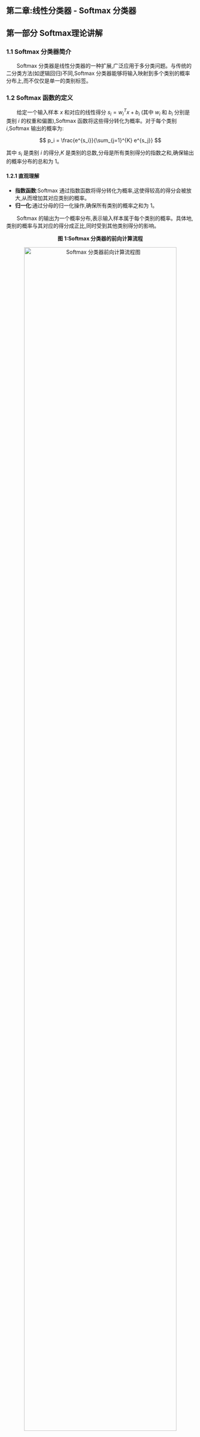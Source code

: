 ## 第二章:线性分类器 - Softmax 分类器
## 第一部分 Softmax理论讲解
### 1.1 Softmax 分类器简介

&emsp;&emsp;Softmax 分类器是线性分类器的一种扩展,广泛应用于多分类问题。与传统的二分类方法(如逻辑回归)不同,Softmax 分类器能够将输入映射到多个类别的概率分布上,而不仅仅是单一的类别标签。

### 1.2 Softmax 函数的定义

&emsp;&emsp;给定一个输入样本 $x$ 和对应的线性得分 $s_i = w_i^T x + b_i$ (其中 $w_i$ 和 $b_i$ 分别是类别 $i$ 的权重和偏置),Softmax 函数将这些得分转化为概率。对于每个类别 $i$,Softmax 输出的概率为:

$$
p_i = \frac{e^{s_i}}{\sum_{j=1}^{K} e^{s_j}}
$$

其中 $s_i$ 是类别 $i$ 的得分,$K$ 是类别的总数,分母是所有类别得分的指数之和,确保输出的概率分布的总和为 1。

#### 1.2.1 直观理解

* **指数函数**:Softmax 通过指数函数将得分转化为概率,这使得较高的得分会被放大,从而增加其对应类别的概率。
* **归一化**:通过分母的归一化操作,确保所有类别的概率之和为 1。

&emsp;&emsp;Softmax 的输出为一个概率分布,表示输入样本属于每个类别的概率。具体地,类别的概率与其对应的得分成正比,同时受到其他类别得分的影响。

<p align="center"><b>图 1:Softmax 分类器的前向计算流程</b></p>
<p align="center">
  <img src="./assets/决策边界.svg" alt="Softmax 分类器前向计算流程图" width="90%">
</p>

<p align="center" style="font-size: 14px; color: #6c757d; line-height: 1.5;">
Softmax 分类器从输入特征经过线性变换,再经过 Softmax 函数生成概率分布,最后根据最大概率输出预测类别。
</p>

### 1.3 交叉熵损失函数

&emsp;&emsp;在训练 Softmax 分类器时,我们通常使用 **交叉熵损失函数** 来评估预测概率与真实标签之间的差异。对于类别 $y$ 的真实标签,交叉熵损失函数定义为:

$$
L = -\log(p_y)
$$

其中 $p_y$ 是模型对真实类别 $y$ 的预测概率。

交叉熵损失函数的优势在于:

* 它度量了预测概率与真实标签之间的差距。
* 对于错误的预测,损失会较大,促进模型调整权重,使得模型预测的概率更接近真实标签。

<p align="center"><b>图 2:交叉熵损失与预测概率的关系</b></p>
<p align="center">
  <img src="./assets/交叉熵损失与预测概率.png" alt="交叉熵损失与预测概率" width="60%">
</p>

<p align="center" style="font-size: 14px; color: #6c757d; line-height: 1.5;">
展示了交叉熵损失函数如何随预测概率变化。在正确预测时损失较小,预测错误时损失较大。
</p>

### 1.4 Softmax 的梯度推导

&emsp;&emsp;在训练过程中,我们需要通过反向传播算法计算 Softmax 分类器的梯度,以便使用梯度下降法更新权重和偏置。

&emsp;&emsp;    对于损失函数 $L$ 关于得分 $s_i$ 的梯度,我们通过链式法则进行推导:

#### 1.4.1 对 $s_y$(真实类别)的梯度

&emsp;&emsp;首先,考虑损失函数对真实类别 $y$ 的得分 $s_y$ 的梯度:

$$
\frac{\partial L}{\partial s_y} = \frac{\partial}{\partial s_y} \left[ -\log \left(\frac{e^{s_y}}{\sum_{j=1}^{K} e^{s_j}}\right) \right]
$$

使用链式法则:

$$
\frac{\partial L}{\partial s_y} = p_y - 1
$$

这表示,当模型预测的概率 $p_y$ 越接近 1(即正确预测),损失就越小。

#### 1.4.2 对 $s_i$(非真实类别)的梯度

&emsp;&emsp;对于非真实类别 $i \neq y$,我们得到:

$$
\frac{\partial L}{\partial s_i} = p_i
$$

这说明,对于其他类别,梯度是该类别的预测概率 $p_i$。

<p align="center"><b>图 3:Softmax 输出与得分变化的关系</b></p>
<p align="center">
  <img src="./assets/Softmax 输出与得分变化.png" alt="Softmax 输出与得分变化" width="60%">
</p>

<p align="center" style="font-size: 14px; color: #6c757d; line-height: 1.5;">
展示了得分 <i>s</i><sub>1</sub> 和 <i>s</i><sub>2</sub> 如何影响 Softmax 输出的概率,帮助理解 Softmax 的梯度推导过程。
</p>


### 1.5 权重更新

&emsp;&emsp;利用上述计算的梯度,我们可以更新模型的权重 $w_i$ 和偏置 $b_i$。对于权重和偏置的更新,我们使用梯度下降法:

* 对于权重 $W_i$ 的更新:

$$
\frac{\partial L}{\partial W_i} = x (p_i - y_i)^T
$$

* 对于偏置 $b_i$ 的更新:

$$
\frac{\partial L}{\partial b_i} = p_i - y_i
$$

这些梯度用于通过梯度下降法更新模型的参数,以最小化损失函数。

### 1.6 数值稳定性问题

在实际计算 Softmax 分类器时，需要注意两个主要的数值稳定性问题：

1.  **指数溢出 (`exp`)**: 直接对得分 $s_i$ 进行指数运算 $e^{s_i}$ 可能导致数值溢出，特别是当得分 $s_i$ 较大时。为避免这种情况，我们常常对得分进行“平移”处理，即从所有得分中减去最大得分 $\max(s)$：
    $$
    p_i = \frac{e^{s_i - \max(s)}}{\sum_{j=1}^{K} e^{s_j - \max(s)}}
    $$
    这种操作利用了 $\frac{e^a}{e^b} = e^{a-b}$ 的性质，在数学上与原始 Softmax 函数等价，但可以有效避免 $e^{s_i}$ 过大导致的上溢出问题。

2.  **对数零点 (`log(0)`)**: 在计算交叉熵损失 $L = -\log(p_y)$ 时，如果模型对正确类别 $y$ 预测的概率 $p_y$ 非常接近于 0，直接计算 $\log(p_y)$ 会得到负无穷大 (`-inf`)，这可能导致训练过程崩溃。为了避免这种情况，我们通常会在概率值上加上一个极小的正数 $\epsilon$（例如 `1e-10`），即计算 $L = -\log(p_y + \epsilon)$。这确保了对数函数的输入永远不会是精确的 0，从而保证了计算的稳定性。

&emsp;&emsp;在后续的代码实现中，我们会看到这两种数值稳定技巧的具体应用。

### 1.7 Softmax 与线性分类器的关系

&emsp;&emsp;Softmax 分类器可以视为一种线性分类器，它通过计算每个类别的得分 $s_i = w_i^T x + b_i$，并通过 Softmax 函数将这些得分转化为概率，最终根据这些概率进行类别预测。

&emsp;&emsp;与 **逻辑回归** 相似，Softmax 分类器的输出也是一个概率，但逻辑回归主要用于二分类问题，而 Softmax 可以扩展到多分类问题。

#### 逻辑回归与 Softmax 分类器对比

| 特性         | 逻辑回归                                               | Softmax 分类器                                                                 |
|--------------|------------------------------------------------------|-------------------------------------------------------------------------------|
| **目标任务** | 二分类问题                                           | 多分类问题                                                                    |
| **输出** | 类别 $y$ 的概率 $p(y)$                                 | 类别 $y_i$ 的概率 $p_i$                                                         |
| **模型形式** | $p(y=1\|x) = \frac{1}{1 + e^{-(w^T x + b)}}$            | $p_i = \frac{e^{s_i}}{\sum_{j=1}^{K} e^{s_j}}$, 其中 $s_i = w_i^T x + b_i$      |
| **损失函数** | 对数损失 (交叉熵)                                      | 对数损失 (交叉熵)                                                               |
| **适用范围** | 二分类                                               | 多分类                                                                        |
| **输出解释** | 预测类别 1 的概率                                      | 预测每个类别的概率，且概率和为 1                                                 |
| **训练方法** | 梯度下降                                             | 梯度下降                                                                      |

&emsp;&emsp;从表格中可以看出，**逻辑回归** 和 **Softmax 分类器** 都是基于线性模型的概率预测方法。唯一的区别在于，逻辑回归处理的是二分类问题，而 Softmax 分类器通过对每个类别计算得分并使用 Softmax 函数进行归一化，可以处理多分类问题。

### 1.8 小结

&emsp;&emsp;Softmax 分类器通过将线性得分转化为概率,能够有效地处理多分类问题。通过交叉熵损失函数来评估模型预测与真实标签之间的差异,训练过程利用反向传播计算梯度,更新权重和偏置。虽然 Softmax 分类器简单易懂,但对于复杂数据可能会有一定的局限性,尤其是在数据维度过高时,可能会出现"维度灾难"。此外,它对特征的尺度敏感,因此通常需要进行数据标准化处理。




## 第二部分:代码实现详解

&emsp;&emsp;在第一部分中，我们推导了基于标准公式 $s = Wx + b$ 的 Softmax 分类器。为了将这些理论转化为健壮、高效且可复现的纯 NumPy 代码，我们将深入 `softmax_classifier.py` 和相关的工具函数。值得注意的是，在接下来的代码实现中，我们将采用一种数学上等价但编码更简洁的常用技巧——**“偏置技巧” (Bias Trick)**：即将偏置向量 $b$ 合并入权重矩阵 $W$，同时在输入特征 $x$ 末尾添加一个常数 1。这样，前向计算就可以简化为单次矩阵乘法 $s = W'x'$。我们将在 2.3 节详细讨论这一技巧及其在 L2 正则化中的体现。现在，让我们聚焦于代码中的几个关键工程实现，看看它们是如何从“能运行”进化到“跑得好”的。

### 2.1 `SoftmaxClassifier` 类设计:一个完备的训练框架

&emsp;&emsp;与 K-NN 的"懒惰学习"不同,Softmax 分类器是一个"积极学习"的参数模型。它需要在训练阶段(`fit`)通过梯度下降来学习一个最优的权重矩阵 `W`。我们的 `SoftmaxClassifier` 类正是围绕这个核心流程设计的:

```python
class SoftmaxClassifier:
    def __init__(self, num_features, num_classes, reg_strength=1e-4):
        # 1. 初始化:W 矩阵是模型的"大脑"
        self.W = np.random.randn(num_features, num_classes) * 0.0001
        # ...

    def train(self, X_train, y_train, X_val, y_val, ...):
        # 2. 训练:通过 mini-batch 梯度下降更新 W
        # ...
        loss, grad = self._compute_loss_and_gradient(X_batch, y_batch)
        self.W -= current_lr * grad
        # ...

    def predict(self, X):
        # 3. 预测:使用学习到的 W 计算得分
        scores = X.dot(self.W)
        return np.argmax(scores, axis=1)

    def _compute_loss_and_gradient(self, X, y):
        # 4. 核心:计算损失和梯度(见下文)
        # ...
```

&emsp;&emsp;值得注意的是 `train` 方法。它不是一个简单的梯度下降循环,而是实现了一套健壮的训练策略,包括:

  * **Mini-batch 梯度下降**:在 `batch_size` 个样本上计算梯度,兼顾了效率和收敛稳定性。

  * **早停 (Early Stopping)**:通过 `patience` 参数监控验证集准确率,自动保存最佳权重 `best_W` 并防止过拟合。

  * **学习率衰减**: 在训练过程中逐步降低学习率 (`current_lr`)。我们采用了一种简单的策略：每隔一定周期（例如 50 或 150 个 epoch，具体取决于 `train` 函数中 `lr_decay_epochs` 的设置），将当前学习率乘以一个小于 1 的因子（例如 0.95 或 0.99，取决于 `lr_decay_rate`）。这种衰减有助于在训练后期、模型接近最优解时，以更小的步长进行微调，避免在最优解附近震荡，并可能帮助模型收敛到更好的局部最优值。

### 2.2 核心亮点 1:全向量化的损失与梯度

&emsp;&emsp;Softmax 计算中最大的性能瓶颈是损失和梯度的计算。如果使用 `for` 循环遍历 `N` 个样本,效率将极其低下。我们的 `_compute_loss_and_gradient` 方法利用 NumPy 实现了完全向量化的计算。

**1.前向传播 (计算概率):**

```python
# 1. 计算所有N个样本的得分 [N, D] @ [D, K] -> [N, K]
scores = X.dot(self.W)

# 2. 数值稳定(见 2.3)
scores_stable = scores - np.max(scores, axis=1, keepdims=True)

# 3. 计算概率
exp_scores = np.exp(scores_stable)
probs = exp_scores / np.sum(exp_scores, axis=1, keepdims=True)
```

**2. 损失计算 (交叉熵):**

```python
N = X.shape[0]
# 巧妙地使用 NumPy 的索引,一次性取出 N 个样本的正确类别概率
correct_class_probs = probs[np.arange(N), y]
# 计算数据损失
data_loss = -np.mean(np.log(correct_class_probs + 1e-10))
```

**3. 反向传播 (计算梯度):**

&emsp;&emsp;这是最精妙的部分。根据理论推导(1.4节),损失 L 对得分 $s$ 的梯度 $\frac{\partial L}{\partial s_i}$ 就是 $(p_i - y_i)$($y_i$ 是one-hot编码,只在真实类别处为1)。

```python
# 1. 初始化梯度 dscores 为 p_i
dscores = probs.copy()

# 2. 在真实类别 y 处执行 p_y - 1
dscores[np.arange(N), y] -= 1

# 3. 求平均
dscores /= N

# 4. 最终权重梯度 dW = X^T · dscores
# [D, N] @ [N, K] -> [D, K]
dW = X.T.dot(dscores)
```

&emsp;&emsp;通过这几行代码,我们用两次矩阵乘法(`dot`)和几次索引操作,就完成了整个 mini-batch 的梯度计算,完全避免了 Python 循环。

### 2.3 核心亮点 2:鲁棒的工程实践

&emsp;&emsp;理论和现实之间往往隔着"工程实现"。在我们的代码中,有两处关键的工程处理,确保了模型的稳定性和正确性:

**1. 数值稳定性 (Numerical Stability)**

&emsp;&emsp;正如理论(1.6节)所述,`np.exp(scores)` 很容易因 `scores` 过大而溢出。我们通过减去最大值 `scores_max` 进行了平移,`np.exp(scores - scores_max)`。这在数学上等价,但在工程上避免了溢出,是"手搓"模型时的必备技巧。

**2. 偏置技巧 (Bias Trick) 与 L2 正则化**

&emsp;&emsp;我们没有单独处理偏置项 `b`,而是在数据预处理中(如 `cifar10_utils.py`)使用"偏置技巧":

```python
# cifar10_utils.py
X_train_flat = np.hstack([X_train_flat, np.ones((X_train_flat.shape[0], 1))])
```

&emsp;&emsp;通过在数据 `X` 上拼接一列 `1`,偏置 `b` 被巧妙地合并成了权重矩阵 `W` 的最后一行。

&emsp;&emsp;这就带来了一个问题:L2 正则化通常只惩罚权重 `W`,而不惩罚偏置 `b`。在我们的代码中,这一处理也得到了精确的体现:

```python
# 损失:只对 W(不含最后一行偏置)求和
reg_loss = 0.5 * self.reg_strength * np.sum(self.W[:-1, :] ** 2)

# ...
# 梯度:只对 dW(不含最后一行偏置)添加正则化梯度
dW[:-1, :] += self.reg_strength * self.W[:-1, :]
```

&emsp;&emsp;通过 `W[:-1, :]` 这个切片操作,我们精确地将偏置项排除在了 L2 正则化之外,确保了算法的正确性。


## 第三部分:实验结果与分析

&emsp;&emsp;在 K-NN 章节中,我们发现基于原始像素距离的分类器在 CIFAR-10 上表现不佳 (约 35.6%)。本章的 `SoftmaxClassifier` 引入了"学习"的过程,但它能解决问题吗?我们设计了两个递进的实验来回答这个问题。

### 3.1 实验一:基于原始像素 (Pixel) 的基线模型

&emsp;&emsp;我们首先复现 K-NN 的设定,将 `SoftmaxClassifier` 训练在 3073 维的原始像素特征上。

  * **特征**: 3072 维原始像素 + 1 维偏置

  * **最佳超参数**: `lr=0.005`, `reg=0.0005`

  * **最终测试准确率**: **38.70%**

&emsp;&emsp;**分析**:38.70% 的准确率相比 K-NN (35.6%) 有了 **3.1%** 的提升。这证明了"学习"一个权重矩阵 `W` 确实比"懒惰"地计算像素距离要好。但是,这个提升是有限的。为了探究其瓶颈,我们可视化了模型学到的权重:

<p align="center"><b>图 4:像素基线模型的权重可视化</b></p>
<p align="center">
<img src="./experiments/cifar10_results/weight_visualization.png" alt="Softmax 像素权重模板" width="80%">
</p>

&emsp;&emsp;上图清晰地暴露了线性模型的根本局限性:

1.  **模糊的"平均"模板**:模型试图为每个类别学习一个"平均"的样子。例如,'horse'(马)的模板是两个头的(试图同时拟合朝左和朝右的马),'ship'(船)的模板是蓝色的(学到了"船在水上")。

2.  **线性不可分**:模型无法学习"形状"和"颜色"等抽象概念。它只有一个模板,无法处理同一类别下的巨大差异(例如,"白色的狗"和"黑色的狗"在像素上是完全不同的)。

 **结论**:**喂给模型"垃圾"(原始像素),模型也只能学出"垃圾"(模糊模板)**。瓶颈不在于 `SoftmaxClassifier` 模型本身,而在于数据的**特征表示**。

### 3.2 实验二:基于 HOG 特征的"降维打击"

&emsp;&emsp;为了解决像素特征的局限性,我们引入了经典的计算机视觉特征——**HOG (Histogram of Oriented Gradients)**。HOG 不关心像素的颜色,只关心物体的**轮廓和纹理**(通过计算梯度方向直方图)。它对光照变化具有很强的不变性。

&emsp;&emsp;我们创建了 `cifar10_experiment_hog.py`,使用 `scikit-image` 提取 324 维的 HOG 特征,并将其喂给了**完全相同**的 `SoftmaxClassifier`。

  * **特征**: 324 维 HOG 特征 + 1 维偏置

  * **最佳超参数**: `lr=0.005`, `reg=0.0005` (通过 `hyperparam_search_hog.py` 验证)

  * **最终测试准确率**: **53.60%**

&emsp;&emsp;**分析**:仅仅通过改变特征,我们的准确率从 38.70% **飙升至 53.60%**,暴涨了 **14.9%**!这有力地证明了**特征的质量远比模型的复杂度更重要**。

<p align="center"><b>图 5:HOG 特征模型的训练曲线</b></p>
<p align="center">
<img src="./experiments/cifar10_hog_results/training_curves.png" alt="Softmax HOG 训练曲线" width="90%">
</p>

&emsp;&emsp;观察训练曲线,我们发现训练准确率 (54.18%) 和测试准确率 (53.60%) 非常接近,说明 HOG 特征(325 维)不仅更有效,而且维度更低,让模型(参数量从 30,730 降到 3,250)几乎没有过拟合。

### 3.3 深度分析:HOG 模型错在哪里?

&emsp;&emsp;为了进一步探究 53.60% 准确率背后的细节,我们绘制了 HOG 模型的**混淆矩阵**。

<p align="center"><b>图 6:HOG 特征模型的混淆矩阵</b></p>
<p align="center">
<img src="./experiments/cifar10_hog_results/confusion_matrix.png" alt="Softmax HOG 混淆矩阵" width="70%">
</p>

&emsp;&emsp;混淆矩阵的热力图(对角线越亮越好)告诉了我们丰富的信息:

1.  **"车"类王者**:模型在 'airplane' (0.70), 'automobile' (0.75), 'ship' (0.70), 'truck' (0.64) 这几个"交通工具"类别上表现最好。这是因为 HOG **极其擅长捕捉刚性的轮廓**。

2.  **"动物"类灾难**:模型在 'bird' (0.34), 'cat' (0.32), 'deer' (0.36), 'dog' (0.37) 这几个"动物"类别上表现最差。

3.  **核心混淆**:

      * **'cat' (猫)** 有 25% 的时间被错认成 **'dog' (狗)**。

      * **'dog' (狗)** 有 18% 的时间被错认成 **'cat' (猫)**。

      * **'bird' (鸟)** 经常被错认成 'airplane' (飞机, 0.12) 和 'deer' (鹿, 0.12)。

&emsp;&emsp;这暴露了 HOG 特征的局限性:它擅长捕捉轮廓,但当不同类别的物体(如猫和狗)具有相似的**姿态和纹理**(毛发)时,线性分类器依然会感到困惑。

<p align="center"><b>图 7:HOG 预测结果可视化</b></p>
<p align="center">
<img src="./experiments/cifar10_hog_results/cifar10_prediction_visualization.png" alt="Softmax HOG 预测示例" width="80%">
</p>

&emsp;&emsp;上图的预测结果也印证了这一点:模型能准确识别轮廓清晰的"卡车"和"飞机",但经常混淆姿态各异的"猫"、"狗"和"鸟"。

### 3.4 小结

&emsp;&emsp;Softmax 线性分类器本身只是一个"决策者"。它的表现**完全取决于我们喂给它什么质量的特征**。

  * 喂给它**原始像素**,它只能学到模糊的"平均模板",准确率仅 **38.70%**。

  * 喂给它**HOG特征**,它能学到强大的"轮廓模板",准确率飙升至 **53.60%**。

&emsp;&emsp;我们通过"手搓"特征工程(HOG),极大地提升了模型的性能。但这引出了一个终极问题:我们能不能让一个模型**自动地去"学习"这些最优特征**,而不是靠我们"手搓"?

&emsp;&emsp;这个问题的答案,就是**第三章:两层全连接神经网络**。